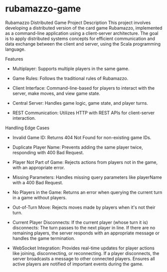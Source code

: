 # rubamazzo-game

Rubamazzo Distributed Game
Project Description
This project involves developing a distributed version of the card game Rubamazzo, implemented as a command-line application using a client-server architecture. The goal is to apply distributed systems concepts for efficient communication and data exchange between the client and server, using the Scala programming language.

Features

- Multiplayer: Supports multiple players in the same game.

- Game Rules: Follows the traditional rules of Rubamazzo.

- Client Interface: Command-line-based for players to interact with the server, make moves, and view game state.

- Central Server: Handles game logic, game state, and player turns.

- REST Communication: Utilizes HTTP with REST APIs for client-server interaction.

Handling Edge Cases
- Invalid Game ID: Returns 404 Not Found for non-existing game IDs.

- Duplicate Player Name: Prevents adding the same player twice, responding with 400 Bad Request.

- Player Not Part of Game: Rejects actions from players not in the game, with an appropriate error.

- Missing Parameters: Handles missing query parameters like playerName with a 400 Bad Request.

- No Players in the Game: Returns an error when querying the current turn in a game without players.

- Out-of-Turn Move: Rejects moves made by players when it's not their turn.
- Current Player Disconnects: If the current player (whose turn it is) disconnects:
The turn passes to the next player in line.
If there are no remaining players, the server responds with an appropriate message or handles the game termination.
- WebSocket Integration:
Provides real-time updates for player actions like joining, disconnecting, or reconnecting.
If a player disconnects, the server broadcasts a message to other connected players.
Ensures all active players are notified of important events during the game.